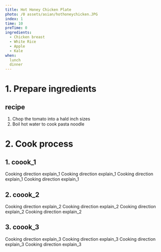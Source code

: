 ```yaml
---
title: Hot Honey Chicken Plate
photo: /0 assets/asian/hothoneychicken.JPG
index: 1
time: 10
preTime: 0
ingredients:
  - Chicken breast
  - White Rice
  - Apple
  - Kale
when:
  lunch
  dinner
---
```

# 1. Prepare ingredients
## recipe
1. Chop the tomato into a hald inch sizes
2. Boil hot water to cook pasta noodle
# 2. Cook process
## 1. coook_1
Cooking direction explain_1
Cooking direction explain_1
Cooking direction explain_1
Cooking direction explain_1
## 2. coook_2
Cooking direction explain_2
Cooking direction explain_2
Cooking direction explain_2
Cooking direction explain_2
## 3. coook_3
Cooking direction explain_3
Cooking direction explain_3
Cooking direction explain_3
Cooking direction explain_3